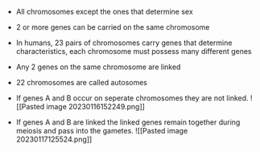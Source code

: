 - All chromosomes except the ones that determine sex
- 2 or more genes can be carried on the same chromosome

- In humans, 23 pairs of chromosomes carry genes that determine characteristics, each chromosome must possess many different genes
- Any 2 genes on the same chromosome are linked
- 22 chromosomes are called autosomes

- If genes A and B occur on seperate chromosomes they are not linked.
![[Pasted image 20230116152249.png]]

- If genes A and B are linked the linked genes remain together during meiosis and pass into the gametes.
![[Pasted image 20230117125524.png]]

